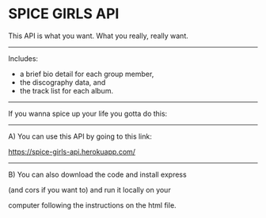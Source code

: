 # SPICE GIRLS API

This API is what you want. What you really, really want.

----

Includes: 
- a brief bio detail for each group member, 
- the discography data, and 
- the track list for each album.

-----

If you wanna spice up your life you gotta do this:

----
A) You can use this API by going to this link: 

https://spice-girls-api.herokuapp.com/

----
B) You can also download the code and install express

(and cors if you want to) and run it locally on your 

computer following the instructions on the html file.
